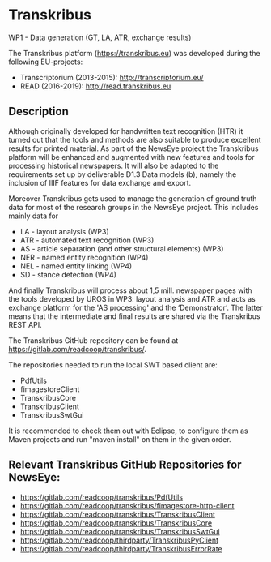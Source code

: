 # Transkribus
WP1 - Data generation (GT, LA, ATR, exchange results)

The Transkribus platform (https://transkribus.eu) was developed during the following EU-projects:
*	Transcriptorium (2013-2015): http://transcriptorium.eu/
*	READ (2016-2019): http://read.transkribus.eu
## Description
Although originally developed for handwritten text recognition (HTR) it turned out that the tools and methods are also suitable to produce excellent results for printed material. As part of the NewsEye project the Transkribus platform will be enhanced and augmented with new features and tools for processing historical newspapers. It will also be adapted to the requirements set up by deliverable D1.3 Data models (b), namely the inclusion of IIIF features for data exchange and export.

Moreover Transkribus gets used to manage the generation of ground truth data for most of the research groups in the NewsEye project. This includes mainly data for
*	LA - layout analysis (WP3)
*	ATR - automated text recognition (WP3)
*	AS - article separation (and other structural elements) (WP3)
*	NER - named entity recognition (WP4)
*	NEL - named entity linking (WP4)
*	SD - stance detection (WP4)

And finally Transkribus will process about 1,5 mill. newspaper pages with the tools developed by UROS in WP3: layout analysis and ATR and acts as exchange platform for the 'AS processing' and the ‘Demonstrator’. The latter means that the intermediate and final results are shared via the Transkribus REST API.

The Transkribus GitHub repository can be found at https://gitlab.com/readcoop/transkribus/.

The repositories needed to run the local SWT based client are:
*	PdfUtils
*	fimagestoreClient
*	TranskribusCore
*	TranskribusClient
*	TranskribusSwtGui

It is recommended to check them out with Eclipse, to configure them as Maven projects and run "maven install" on them in the given order.

## Relevant Transkribus GitHub Repositories for NewsEye:
*	https://gitlab.com/readcoop/transkribus/PdfUtils
*	https://gitlab.com/readcoop/transkribus/fimagestore-http-client
*	https://gitlab.com/readcoop/transkribus/TranskribusClient
*	https://gitlab.com/readcoop/transkribus/TranskribusCore
*	https://gitlab.com/readcoop/transkribus/TranskribusSwtGui
*	https://gitlab.com/readcoop/thirdparty/TranskribusPyClient
*	https://gitlab.com/readcoop/thirdparty/TranskribusErrorRate
